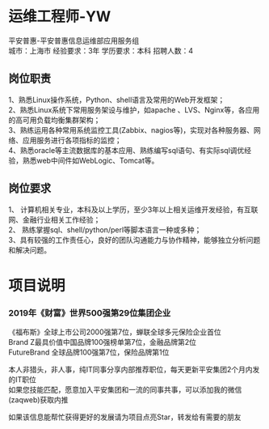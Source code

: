 # 运维工程师-YW
平安普惠-平安普惠信息运维部应用服务组  
城市：上海市 经验要求：3年 学历要求：本科  招聘人数：4

## 岗位职责
1、熟悉Linux操作系统，Python、shell语言及常用的Web开发框架；   
2、熟悉Linux系统下常用服务架设与维护，如apache 、LVS、Nginx等，各应用的高可用负载均衡集群架构；   
3、熟练运用各种常用系统监控工具(Zabbix、nagios等)，实现对各种服务器、网络、应用服务进行各项指标的监控；   
4、熟悉oracle等主流数据库的基本应用、熟练编写sql语句、有实际sql调优经验，熟悉web中间件如WebLogic、Tomcat等。

## 岗位要求
1、	计算机相关专业，本科及以上学历，至少3年以上相关运维开发经验，有互联网、金融行业相关工作经验；   
2、	熟练掌握sql、shell/python/perl等脚本语言一种或多种；   
3、具有较强的工作责任心，良好的团队沟通能力与协作精神，能够独立分析问题和解决问题。

# 项目说明

### 2019年《财富》世界500强第29位集团企业
《福布斯》全球上市公司2000强第7位，蝉联全球多元保险企业首位  
Brand Z最具价值中国品牌100强榜单第7位，金融品牌第2位  
FutureBrand 全球品牌100强第7位，保险品牌第1位

本人非猎头，非人事，纯IT同事分享内部推荐职位，每天更新平安集团2个月内发的IT职位  
如果您技能匹配，愿意加入平安集团和一流的同事共事，可以添加我的微信(zaqweb)获取内推 

如果该信息能帮忙获得更好的发展请为项目点亮Star，转发给有需要的朋友




